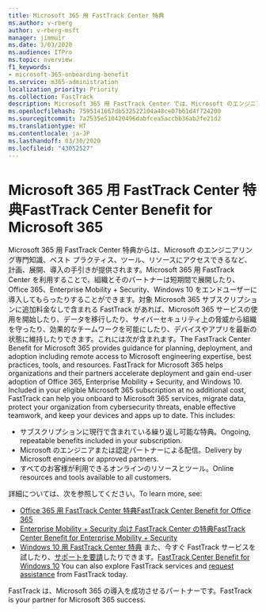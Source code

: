 ```yaml
---
title: Microsoft 365 用 FastTrack Center 特典
ms.author: v-rberg
author: v-rberg-msft
manager: jimmuir
ms.date: 3/03/2020
ms.audience: ITPro
ms.topic: overview
f1_keywords:
- microsoft-365-onboarding-benefit
ms.service: m365-administration
localization_priority: Priority
ms.collection: FastTrack
description: Microsoft 365 用 FastTrack Center では、Microsoft のエンジニアリング専門知識、ベスト プラクティス、ツール、リソースにアクセスできるなど、計画、展開、導入の手引きが提供されます。Microsoft 365 用 FastTrack Center を利用することで、組織とそのパートナーは短期間で展開したり、Office 365、Windows 10、Enterprise Mobility + Security をエンドユーザーに導入してもらったりすることができます。
ms.openlocfilehash: 7595141667db532522104a48ce07b61d4f724200
ms.sourcegitcommit: 7a2535e510420496dabfcea5accbb36ab2fe21d2
ms.translationtype: HT
ms.contentlocale: ja-JP
ms.lasthandoff: 03/30/2020
ms.locfileid: "43052527"
---
```

# <a name="fasttrack-center-benefit-for-microsoft-365"></a><span data-ttu-id="91080-104">Microsoft 365 用 FastTrack Center 特典</span><span class="sxs-lookup"><span data-stu-id="91080-104">FastTrack Center Benefit for Microsoft 365</span></span>

<span data-ttu-id="91080-p102">Microsoft 365 用 FastTrack Center 特典からは、Microsoft のエンジニアリング専門知識、ベスト プラクティス、ツール、リソースにアクセスできるなど、計画、展開、導入の手引きが提供されます。Microsoft 365 用 FastTrack Center を利用することで、組織とそのパートナーは短期間で展開したり、Office 365、Enterprise Mobility + Security、Windows 10 をエンドユーザーに導入してもらったりすることができます。対象 Microsoft 365 サブスクリプションに追加料金なしで含まれる FastTrack があれば、Microsoft 365 サービスの使用を開始したり、データを移行したり、サイバーセキュリティ上の脅威から組織を守ったり、効果的なチームワークを可能にしたり、デバイスやアプリを最新の状態に維持したりできます。これには次が含まれます。</span><span class="sxs-lookup"><span data-stu-id="91080-p102">The FastTrack Center Benefit for Microsoft 365 provides guidance for planning, deployment, and adoption including remote access to Microsoft engineering expertise, best practices, tools, and resources. FastTrack for Microsoft 365 helps organizations and their partners accelerate deployment and gain end-user adoption of Office 365, Enterprise Mobility + Security, and Windows 10. Included in your eligible Microsoft 365 subscription at no additional cost, FastTrack can help you onboard to Microsoft 365 services, migrate data, protect your organization from cybersecurity threats, enable effective teamwork, and keep your devices and apps up to date. This includes:</span></span>

- <span data-ttu-id="91080-109">サブスクリプションに現行で含まれている繰り返し可能な特典。</span><span class="sxs-lookup"><span data-stu-id="91080-109">Ongoing, repeatable benefits included in your subscription.</span></span>
- <span data-ttu-id="91080-110">Microsoft のエンジニアまたは認定パートナーによる配信。</span><span class="sxs-lookup"><span data-stu-id="91080-110">Delivery by Microsoft engineers or approved partners.</span></span>
- <span data-ttu-id="91080-111">すべてのお客様が利用できるオンラインのリソースとツール。</span><span class="sxs-lookup"><span data-stu-id="91080-111">Online resources and tools available to all customers.</span></span>
  
<span data-ttu-id="91080-112">詳細については、次を参照してください。</span><span class="sxs-lookup"><span data-stu-id="91080-112">To learn more, see:</span></span>

- [<span data-ttu-id="91080-113">Office 365 用 FastTrack Center 特典</span><span class="sxs-lookup"><span data-stu-id="91080-113">FastTrack Center Benefit for Office 365</span></span>](O365-fasttrack-benefit-for-office-365.md) 
- [<span data-ttu-id="91080-114">Enterprise Mobility + Security 向け FastTrack Center の特典</span><span class="sxs-lookup"><span data-stu-id="91080-114">FastTrack Center Benefit for Enterprise Mobility + Security</span></span>](EMS-fasttrack-benefit-for-EMS.md)
- <span data-ttu-id="91080-115">[Windows 10 用 FastTrack Center 特典](Win-10-fasttrack-benefit-for-Windows-10.md) また、今すぐ FastTrack サービスを試したり、[サポートを要請](https://go.microsoft.com/fwlink/p/?LinkId=2003903)したりできます。</span><span class="sxs-lookup"><span data-stu-id="91080-115">[FastTrack Center Benefit for Windows 10](Win-10-fasttrack-benefit-for-Windows-10.md) You can also explore FastTrack services and [request assistance](https://go.microsoft.com/fwlink/p/?LinkId=2003903) from FastTrack today.</span></span>

<span data-ttu-id="91080-116">FastTrack は、Microsoft 365 の導入を成功させるパートナーです。</span><span class="sxs-lookup"><span data-stu-id="91080-116">FastTrack is your partner for Microsoft 365 success.</span></span>
  